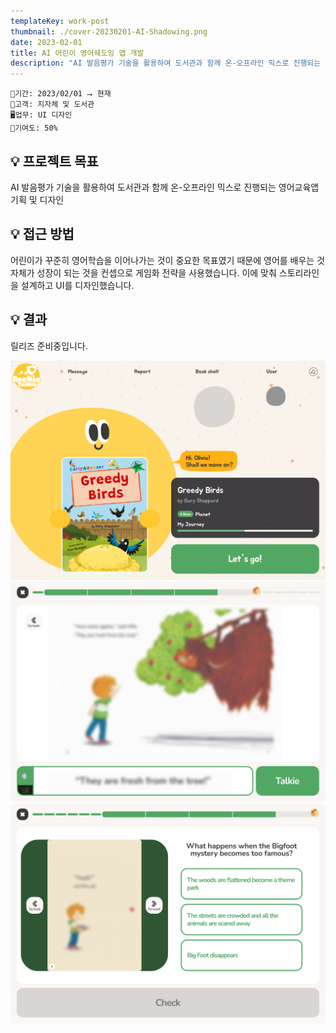 ```yaml
---
templateKey: work-post
thumbnail: ./cover-20230201-AI-Shadowing.png
date: 2023-02-01
title: AI 어린이 영어쉐도잉 앱 개발
description: "AI 발음평가 기술을 활용하여 도서관과 함께 온-오프라인 믹스로 진행되는 영어교육앱 기획 및 디자인"
---
```

```
📅기간: 2023/02/01 ⭢ 현재
🤝고객: 지자체 및 도서관
🖥️업무: UI 디자인
🎯기여도: 50%
```

## 💡 프로젝트 목표
AI 발음평가 기술을 활용하여 도서관과 함께 온-오프라인 믹스로 진행되는 영어교육앱 기획 및 디자인

## 💡 접근 방법
어린이가 꾸준히 영어학습을 이어나가는 것이 중요한 목표였기 때문에 영어를 배우는 것 자체가 성장이 되는 것을 컨셉으로 게임화 전략을 사용했습니다. 이에 맞춰 스토리라인을 설계하고 UI를 디자인했습니다.

## 💡 결과
릴리즈 준비중입니다.

![쉐도잉 앱 UI 1](./AI-Shadowing-000.png)
![쉐도잉 앱 UI 2](./AI-Shadowing-001.png)
![쉐도잉 앱 UI 3](./AI-Shadowing-002.png)